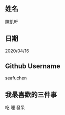 姓名
----
陳凱軒

日期
----
2020/04/16

Github Username
---------------
seafuchen

我最喜歡的三件事
---------------
吃 睡 發呆